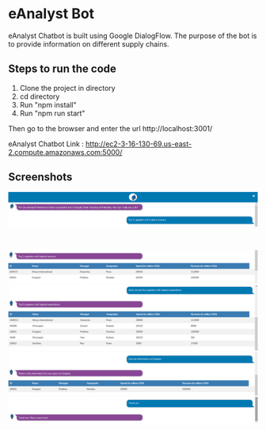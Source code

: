 # eAnalyst Bot

eAnalyst Chatbot is built using Google DialogFlow. The purpose of the bot is to provide information on different supply chains.

## Steps to run the code

1. Clone the project in directory
2. cd directory
3. Run "npm install"
4. Run "npm run start"

Then go to the browser and enter the url <a>http://localhost:3001/</a>

eAnalyst Chatbot Link : http://ec2-3-16-130-69.us-east-2.compute.amazonaws.com:5000/

## Screenshots

![](client/public/images/BotSS/Snap1.PNG)

</br>

![](client/public/images/BotSS/snap2.PNG)
![](client/public/images/BotSS/snap3.PNG)
![](client/public/images/BotSS/snap4.PNG)
![](client/public/images/BotSS/snap5.PNG)
